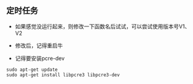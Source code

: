 ## 定时任务
   - 如果感觉没运行起来，则修改一下函数名后试试，可以尝试使用版本号V1、V2
   
   - 修改后，记得重启牛
   
   - 记得要安装pcre-dev
   ```
   sudo apt-get update 
   sudo apt-get install libpcre3 libpcre3-dev 
   ```
